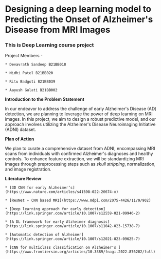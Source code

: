 # Designing a deep learning model to Predicting the Onset of Alzheimer's Disease from MRI Images
### This is Deep Learning course project
Project Members - 

    * Devavrath Sandeep B21BB010

    * Nidhi Patel B21BB020

    * Ritu Badgoti B21BB039

    * Aayush Gulati B21BB002



**Introduction to the Problem Statement**

In our endeavor to address the challenge of early Alzheimer's Disease (AD) detection, we are planning to leverage the power of deep learning on MRI images. In this project, we aim to design a robust predictive model, and our approach involves utilizing the Alzheimer's Disease Neuroimaging Initiative (ADNI) dataset.

**Plan of Action**

We plan to curate a comprehensive dataset from ADNI, encompassing MRI scans from individuals with confirmed Alzheimer's diagnoses and healthy controls. To enhance feature extraction, we will be standardizing MRI images through preprocessing steps such as _skull stripping_, normalization, and image registration.

**Literature Review**

    * [3D CNN for early Alzheimer’s](https://www.nature.com/articles/s41598-022-20674-x)

    * [ResNet + CNN based MRI](https://www.mdpi.com/2075-4426/11/9/902)

    * [Deep learning approach for early detection](https://link.springer.com/article/10.1007/s12559-021-09946-2)

    * [A DL framework for early Alzheimer diagnosis](https://link.springer.com/article/10.1007/s11042-023-15738-7)

    * [Automatic detection of Alzheimer](https://link.springer.com/article/10.1007/s12021-023-09625-7)

    * [CNN for multiclass classification on Alzheimer's ](https://www.frontiersin.org/articles/10.3389/fnagi.2022.876202/full)




